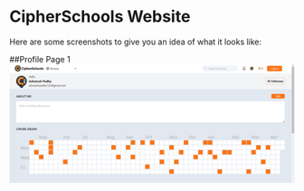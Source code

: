 # CipherSchools Website
Here are some screenshots to give you an idea of what it looks like:

##Profile Page 1
![Profile Page](./client/src/assets/page1.png)
